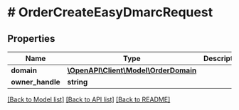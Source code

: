 # # OrderCreateEasyDmarcRequest

## Properties

Name | Type | Description | Notes
------------ | ------------- | ------------- | -------------
**domain** | [**\OpenAPI\Client\Model\OrderDomain**](OrderDomain.md) |  | [optional]
**owner_handle** | **string** |  | [optional]

[[Back to Model list]](../../README.md#models) [[Back to API list]](../../README.md#endpoints) [[Back to README]](../../README.md)
